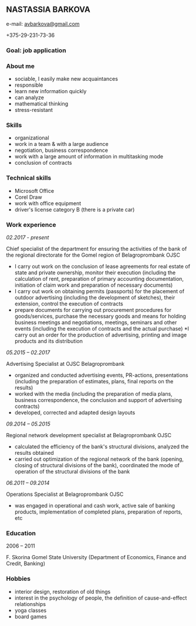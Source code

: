 ## **NASTASSIA BARKOVA**
e-mail: avbarkova@gmail.com

+375-29-231-73-36

### **Goal:** job application

### **About me**
* sociable, I easily make new acquaintances
* responsible
* learn new information quickly
* can analyze
* mathematical thinking
* stress-resistant

### **Skills**
* organizational
* work in a team & with a large audience
* negotiation, business correspondence
* work with a large amount of information in multitasking mode
* conclusion of contracts

### **Technical skills**
* Microsoft Office
* Corel Draw
* work with office equipment
* driver's license category B (there is a private car)

### **Work experience**
_02.2017 - present_

Chief specialist of the department for ensuring the activities of the bank of the regional directorate for the Gomel region of Belagroprombank OJSC

*  I carry out work on the conclusion of lease agreements for real estate of state and private ownership, monitor their execution (including the calculation of rent, preparation of primary accounting documentation, initiation of claim work and preparation of necessary documents)
* I carry out work on obtaining permits (passports) for the placement of outdoor advertising (including the development of sketches), their extension, control the execution of contracts
* prepare documents for carrying out procurement procedures for goods/services, purchase the necessary goods and means for holding business meetings and negotiations, meetings, seminars and other events (including the execution of contracts and the actual purchase)
*I carry out an order for the production of advertising, printing and image products and its distribution

_05.2015 – 02.2017_

 Advertising Specialist at OJSC Belagroprombank
 
 * organized and conducted advertising events, PR-actions, presentations (including the preparation of estimates, plans, final reports on the results)
 * worked with the media (including the preparation of media plans, business correspondence, the conclusion and support of advertising contracts)
 * developed, corrected and adapted design layouts

 _09.2014 – 05.2015_

 Regional network development specialist at Belagroprombank OJSC

 * calculated the efficiency of the bank's structural divisions, analyzed the results obtained
 * carried out optimization of the regional network of the bank (opening, closing of structural divisions of the bank), coordinated the mode of operation of the structural divisions of the bank

 _06.2011 – 09.2014_

 Operations Specialist at Belagroprombank OJSC

 * was engaged in operational and cash work, active sale of banking products, implementation of completed plans, preparation of reports, etc

 ### **Education**

 2006 – 2011

 F. Skorina Gomel State University (Department of Economics, Finance and Credit, Banking)

 ### **Hobbies**

 * interior design, restoration of old things
 * interest in the psychology of people, the definition of cause-and-effect relationships
 * yoga classes
 * board games
